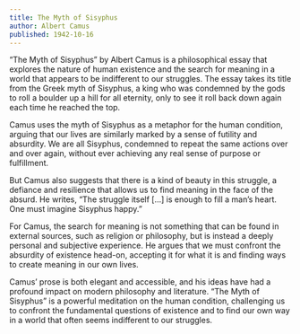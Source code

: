 ```yaml
---
title: The Myth of Sisyphus
author: Albert Camus
published: 1942-10-16
---
```


“The Myth of Sisyphus” by Albert Camus is a philosophical essay that explores the nature of human existence and the search for meaning in a world that appears to be indifferent to our struggles. The essay takes its title from the Greek myth of Sisyphus, a king who was condemned by the gods to roll a boulder up a hill for all eternity, only to see it roll back down again each time he reached the top.

Camus uses the myth of Sisyphus as a metaphor for the human condition, arguing that our lives are similarly marked by a sense of futility and absurdity. We are all Sisyphus, condemned to repeat the same actions over and over again, without ever achieving any real sense of purpose or fulfillment.

But Camus also suggests that there is a kind of beauty in this struggle, a defiance and resilience that allows us to find meaning in the face of the absurd. He writes, “The struggle itself […] is enough to fill a man’s heart. One must imagine Sisyphus happy.”

For Camus, the search for meaning is not something that can be found in external sources, such as religion or philosophy, but is instead a deeply personal and subjective experience. He argues that we must confront the absurdity of existence head-on, accepting it for what it is and finding ways to create meaning in our own lives.

Camus’ prose is both elegant and accessible, and his ideas have had a profound impact on modern philosophy and literature. “The Myth of Sisyphus” is a powerful meditation on the human condition, challenging us to confront the fundamental questions of existence and to find our own way in a world that often seems indifferent to our struggles.
